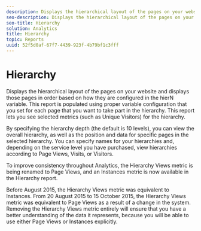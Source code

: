 ```yaml
---
description: Displays the hierarchical layout of the pages on your website and displays those pages in order based on how they are configured in the hierN variable. This report is populated using proper variable configuration that you set for each page that you want to take part in the hierarchy. This report lets you see selected metrics (such as Unique Visitors) for the hierarchy.
seo-description: Displays the hierarchical layout of the pages on your website and displays those pages in order based on how they are configured in the hierN variable. This report is populated using proper variable configuration that you set for each page that you want to take part in the hierarchy. This report lets you see selected metrics (such as Unique Visitors) for the hierarchy.
seo-title: Hierarchy
solution: Analytics
title: Hierarchy
topic: Reports
uuid: 52f5d0af-67f7-4439-923f-4b79bf1c3fff
---
```


# Hierarchy

Displays the hierarchical layout of the pages on your website and displays those pages in order based on how they are configured in the hierN variable. This report is populated using proper variable configuration that you set for each page that you want to take part in the hierarchy. This report lets you see selected metrics (such as Unique Visitors) for the hierarchy.

By specifying the hierarchy depth (the default is 10 levels), you can view the overall hierarchy, as well as the position and data for specific pages in the selected hierarchy. You can specify names for your hierarchies and, depending on the service level you have purchased, view hierarchies according to Page Views, Visits, or Visitors.

To improve consistency throughout Analytics, the Hierarchy Views metric is being renamed to Page Views, and an Instances metric is now available in the Hierarchy report.

Before August 2015, the Hierarchy Views metric was equivalent to Instances. From 20 August 2015 to 15 October 2015, the Hierarchy Views metric was equivalent to Page Views as a result of a change in the system. Removing the Hierarchy Views metric entirely will ensure that you have a better understanding of the data it represents, because you will be able to use either Page Views or Instances explicitly.
